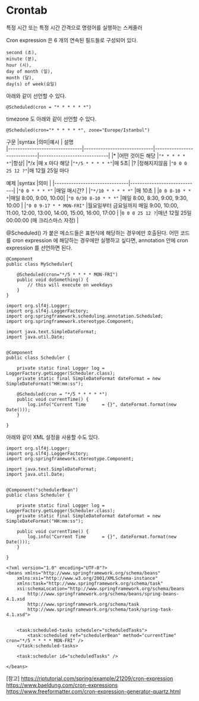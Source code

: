 # Crontab

특정 시간 또는 특정 시간 간격으로 명령어를 실행하는 스케줄러

Cron expression 은 6 개의 연속된 필드들로 구성되어 있다.

```
second (초), 
minute (분), 
hour (시), 
day of month (일), 
month (달), 
day(s) of week(요일)
```

아래와 같이 선언할 수 있다.
```
@Scheduled(cron = "* * * * * *")
```

timezone 도 아래와 같이 선언할 수 있다.
```
@Scheduled(cron="* * * * * *", zone="Europe/Istanbul")
```


구문
|syntax                          |의미|예시 | 설명                        
|-------------------------------|-----------------------------|-----------------------------|-----------------------------|
|*           |어떤 것이든 해당             |`"* * * * * *"`|항상|
|*/x           |매 x 마다 해당           |`"*/5 * * * * *"`|매 5초|
|?           |정해지지않음            |`"0 0 0 25 12 ?"`|매 12월 25일 마다


예제
|syntax                          |의미                         |
|-------------------------------|-----------------------------|
|`"0 0 * * * *"`            |매일 매시간?            |
|`"*/10 * * * * *"`            |매 10초            |
|`0 0 8-10 * * *`|매일 8:00, 9:00, 10:00|
|`"0 0/30 8-10 * * *"`            |매일 8:00, 8:30, 9:00, 9:30, 10:00            |
|`"0 0 9-17 * * MON-FRI"`            |월요일부터 금요일까지 매일 9:00, 10:00, 11:00, 12:00, 13:00, 14:00, 15:00, 16:00, 17:00            |
|`0 0 0 25 12 ?`|매년 12월 25일 00:00:00 (매 크리스마스 자정) |


@Scheduled() 가 붙은 메소드들은 표현식에 해당하는 경우에만 호출된다.
어떤 코드를 cron expression 에 해당하는 경우에만 실행하고 싶다면, annotation 안에 cron expression 를 선언하면 된다.

```
@Component
public class MyScheduler{    
    
    @Scheduled(cron="*/5 * * * * MON-FRI")
    public void doSomething() {
        // this will execute on weekdays
    }
}
```

```
import org.slf4j.Logger;
import org.slf4j.LoggerFactory;
import org.springframework.scheduling.annotation.Scheduled;
import org.springframework.stereotype.Component;

import java.text.SimpleDateFormat;
import java.util.Date;


@Component
public class Scheduler {

    private static final Logger log = LoggerFactory.getLogger(Scheduler.class);
    private static final SimpleDateFormat dateFormat = new SimpleDateFormat("HH:mm:ss");

    @Scheduled(cron = "*/5 * * * * *")
    public void currentTime() {
        log.info("Current Time      = {}", dateFormat.format(new Date()));
    }

}
```

아래와 같이 XML 설정을 사용할 수도 있다.
```
import org.slf4j.Logger;
import org.slf4j.LoggerFactory;
import org.springframework.stereotype.Component;

import java.text.SimpleDateFormat;
import java.util.Date;


@Component("schedulerBean")
public class Scheduler {

    private static final Logger log = LoggerFactory.getLogger(Scheduler.class);
    private static final SimpleDateFormat dateFormat = new SimpleDateFormat("HH:mm:ss");

    public void currentTime() {
        log.info("Current Time      = {}", dateFormat.format(new Date()));
    }

}  
```
```
<?xml version="1.0" encoding="UTF-8"?>
<beans xmlns="http://www.springframework.org/schema/beans"
    xmlns:xsi="http://www.w3.org/2001/XMLSchema-instance" 
    xmlns:task="http://www.springframework.org/schema/task"
    xsi:schemaLocation="http://www.springframework.org/schema/beans 
        http://www.springframework.org/schema/beans/spring-beans-4.1.xsd
        http://www.springframework.org/schema/task 
        http://www.springframework.org/schema/task/spring-task-4.1.xsd">


    <task:scheduled-tasks scheduler="scheduledTasks">
        <task:scheduled ref="schedulerBean" method="currentTime" cron="*/5 * * * * MON-FRI" />
    </task:scheduled-tasks>

    <task:scheduler id="scheduledTasks" />

</beans>
```
[참고]
https://riptutorial.com/spring/example/21209/cron-expression
https://www.baeldung.com/cron-expressions
https://www.freeformatter.com/cron-expression-generator-quartz.html
<!--stackedit_data:
eyJoaXN0b3J5IjpbLTMyNzY1MTQ4OCwxMjg2NDA3NDM0LDE2NT
EyNDQzOTIsMTk1MDYxMjk0Ml19
-->